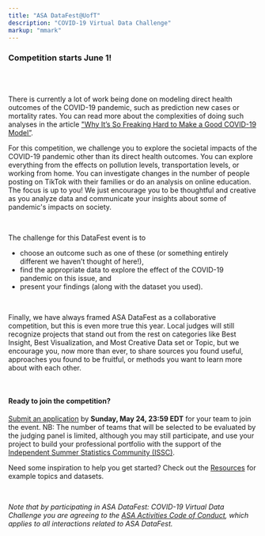 ```yaml
---
title: "ASA DataFest@UofT"
description: "COVID-19 Virtual Data Challenge"
markup: "mmark"
---
```


### Competition starts June 1! 

<br><br>

There is currently a lot of work being done on modeling direct health outcomes of the COVID-19 pandemic, such as prediction new cases or mortality rates. You can read more about the complexities of doing such analyses in the article ["Why It’s So Freaking Hard to Make a Good COVID-19 Model”](https://fivethirtyeight.com/features/why-its-so-freaking-hard-to-make-a-good-covid-19-model/). 

For this competition, we challenge you to explore the societal impacts of the COVID-19 pandemic other than its direct health outcomes. You can explore everything from the effects on pollution levels, transportation levels, or working from home. You can investigate changes in the number of people posting on TikTok with their families or do an analysis on online education. The focus is up to you! We just encourage you to be thoughtful and creative as you analyze data and communicate your insights about some of pandemic's impacts on society. 

<br>

The challenge for this DataFest event is to

- choose an outcome such as one of these (or something entirely different we haven’t thought of here!), 
- find the appropriate data to explore the effect of the COVID-19 pandemic on this issue, and
- present your findings (along with the dataset you used).

<br> 

Finally, we have always framed ASA DataFest as a collaborative competition, but this is even more true this year. Local judges will still recognize projects that stand out from the rest on categories like Best Insight, Best Visualization, and Most Creative Data set or Topic, but we encourage you, now more than ever, to share sources you found useful, approaches you found to be fruitful, or methods you want to learn more about with each other.

<br>

#### Ready to join the competition?

[Submit an application](/signup.html) by **Sunday, May 24, 23:59 EDT** for your team to join the event.  NB: The number of teams that will be selected to be evaluated by the judging panel is limited, although you may still participate, and use your project to build your professional portfolio with the support of the [Independent Summer Statistics Community (ISSC)](https://utoronto.sharepoint.com/sites/ArtSci-STA/ISSC/SitePages/ISSC-Home.aspx).

Need some inspiration to help you get started? Check out the [Resources](/resources.html) for example topics and datasets.

<br> 

*Note that by participating in ASA DataFest: COVID-19 Virtual Data Challenge you are agreeing to the [ASA Activities Code of Conduct](https://www.amstat.org/ASA/Meetings/Meeting-Conduct-Policy.aspx), which applies to all interactions related to ASA DataFest.*

